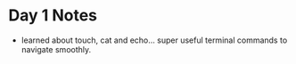 # Day 1 Notes
 * learned about touch, cat and echo... super useful terminal commands to navigate smoothly.